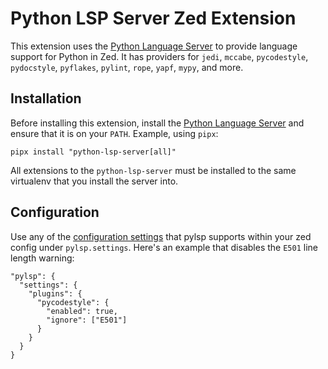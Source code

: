 # Python LSP Server Zed Extension

This extension uses the [Python Language Server](https://github.com/python-lsp/python-lsp-server) to provide language support for Python in Zed. It has providers for `jedi`, `mccabe`, `pycodestyle`, `pydocstyle`, `pyflakes`, `pylint`, `rope`, `yapf`, `mypy`, and more.

## Installation

Before installing this extension, install the [Python Language Server](https://github.com/python-lsp/python-lsp-server) and ensure that it is on your `PATH`. Example, using `pipx`:

```
pipx install "python-lsp-server[all]"
```

All extensions to the `python-lsp-server` must be installed to the same virtualenv that you install the server into.


## Configuration

Use any of the [configuration settings](https://github.com/python-lsp/python-lsp-server/blob/develop/CONFIGURATION.md) that pylsp supports within your zed config under `pylsp.settings`. Here's an example that disables the `E501` line length warning:

```jsonc
"pylsp": {
  "settings": {
    "plugins": {
      "pycodestyle": {
        "enabled": true,
        "ignore": ["E501"]
      }
    }
  }
}
```
